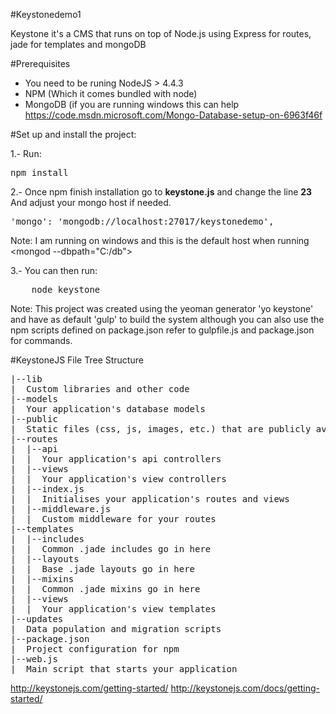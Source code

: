 #Keystonedemo1

Keystone it's a CMS that runs on top of Node.js using Express for routes, jade for templates and mongoDB

#Prerequisites

* You need to be runing NodeJS > 4.4.3
* NPM (Which it comes bundled with node)
* MongoDB (if you are running windows this can help https://code.msdn.microsoft.com/Mongo-Database-setup-on-6963f46f

#Set up and install the project:

1.- Run:

<pre>npm install</pre>

2.- Once npm finish installation go to <b>keystone.js</b> and change the line <b>23</b>
And adjust your mongo host if needed.

<pre>
'mongo': 'mongodb://localhost:27017/keystonedemo',
</pre>

Note: I am running on windows and this is the default host when
running <mongod --dbpath="C:/db">

3.- You can then run:
<pre>
    node keystone
</pre>

Note: This project was created using the yeoman generator 'yo keystone' and have as default 'gulp'
to build the system although you can also use the npm scripts defined on package.json refer to
gulpfile.js and package.json for commands.

#KeystoneJS File Tree Structure
<pre>
|--lib
|  Custom libraries and other code
|--models
|  Your application's database models
|--public
|  Static files (css, js, images, etc.) that are publicly available
|--routes
|  |--api
|  |  Your application's api controllers
|  |--views
|  |  Your application's view controllers
|  |--index.js
|  |  Initialises your application's routes and views
|  |--middleware.js
|  |  Custom middleware for your routes
|--templates
|  |--includes
|  |  Common .jade includes go in here
|  |--layouts
|  |  Base .jade layouts go in here
|  |--mixins
|  |  Common .jade mixins go in here
|  |--views
|  |  Your application's view templates
|--updates
|  Data population and migration scripts
|--package.json
|  Project configuration for npm
|--web.js
|  Main script that starts your application
</pre>

<a href="http://keystonejs.com/getting-started/">http://keystonejs.com/getting-started/</a>
<a href="http://keystonejs.com/docs/getting-started/">http://keystonejs.com/docs/getting-started/</a>
